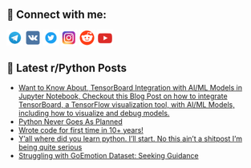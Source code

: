 ## 🔎 Connect with me:
[<img src="https://github.com/bullbesh/bullbesh/blob/main/images/Telegram.png" width="32" height="32" />](https://t.me/bullbesh)
[<img src="https://github.com/bullbesh/bullbesh/blob/main/images/VK.png" width="32" height="32" />](https://vk.com/bullbesh)
[<img src="https://github.com/bullbesh/bullbesh/blob/main/images/Twitter.png" width="32" height="32" />](https://twitter.com/bullbesh1)
[<img src="https://github.com/bullbesh/bullbesh/blob/main/images/Instagram.png" width="32" height="32" />](https://www.instagram.com/bullbesh)
[<img src="https://github.com/bullbesh/bullbesh/blob/main/images/Reddit.png" width="32" height="32" />](https://www.reddit.com/user/bullbesh)
[<img src="https://github.com/bullbesh/bullbesh/blob/main/images/YouTube.png" width="32" height="32" />](https://www.youtube.com/channel/UCtfjRs6uzgq5mfm8S06WTcg)

## 📕 Latest r/Python Posts
<!-- BLOG-POST-LIST:START -->
- [Want to Know About, TensorBoard Integration with AI/ML Models in Jupyter Notebook, Checkout this Blog Post on how to integrate TensorBoard, a TensorFlow visualization tool, with AI/ML Models, including how to visualize and debug models.](https://www.reddit.com/r/Python/comments/15l5q8b/want_to_know_about_tensorboard_integration_with/)
- [Python Never Goes As Planned](https://www.reddit.com/r/Python/comments/15l4bqt/python_never_goes_as_planned/)
- [Wrote code for first time in 10+ years!](https://www.reddit.com/r/Python/comments/15l3h16/wrote_code_for_first_time_in_10_years/)
- [Y’all where did you learn python. I’ll start. No this ain’t a shitpost I’m being quite serious](https://www.reddit.com/r/Python/comments/15l38fu/yall_where_did_you_learn_python_ill_start_no_this/)
- [Struggling with GoEmotion Dataset: Seeking Guidance](https://www.reddit.com/r/Python/comments/15l2b8z/struggling_with_goemotion_dataset_seeking_guidance/)
<!-- BLOG-POST-LIST:END -->
